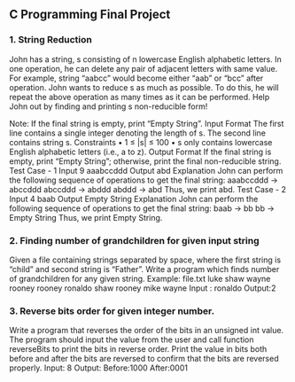 ## C Programming Final Project

### 1. String Reduction

John has a string, s consisting of n lowercase English alphabetic letters. In one operation, he can delete any pair of adjacent letters with same value. For example, string “aabcc” would become either “aab” or “bcc” after operation. John wants to reduce s as much as possible. To do this, he will repeat the above operation as many times as it can be performed. Help John out by finding and printing s non-reducible form!

Note: If the final string is empty, print “Empty String”.
Input Format
The first line contains a single integer denoting the length of s.
The second line contains string s.
Constraints
•
1 ≤ |s| ≤ 100
•
s only contains lowercase English alphabetic letters (i.e., a to z).
Output Format
If the final string is empty, print “Empty String”; otherwise, print the final non-reducible string.
Test Case - 1
Input
9
aaabccddd
Output
abd
Explanation
John can perform the following sequence of operations to get the final string:
aaabccddd → abccddd
abccddd → abddd
abddd → abd
Thus, we print abd.
Test Case - 2
Input
4
baab
Output
Empty String
Explanation
John can perform the following sequence of operations to get the final string:
baab → bb
bb → Empty String
Thus, we print Empty String.

### 2. Finding number of grandchildren for given input string

Given a file containing strings separated by space, where the first string is “child” and second string is “Father”. 
Write a program which finds number of grandchildren for any given string.
Example:
file.txt
luke shaw
wayne rooney
rooney ronaldo
shaw rooney
mike wayne
Input : ronaldo
Output:2

### 3. Reverse bits order for given integer number.

Write a program that reverses the order of the bits in an unsigned int value. The program should input the value from the user and call function reverseBits to print the bits in reverse order. Print the value in bits both before and after the bits are reversed to confirm that the bits are reversed properly.
Input: 8
Output: Before:1000 After:0001

